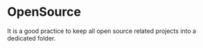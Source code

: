 # OpenSource

It is a good practice to keep all open source related projects into a dedicated folder.
